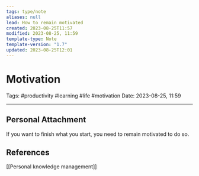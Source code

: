 ```yaml
---
tags: type/note
aliases: null
lead: How to remain motivated
created: 2023-08-25T11:57
modified: 2023-08-25, 11:59
template-type: Note
template-version: "1.7"
updated: 2023-08-25T12:01
---
```


# Motivation

Tags: #productivity #learning #life #motivation
Date: 2023-08-25, 11:59

---

## Personal Attachment

If you want to finish what you start, you need to remain motivated to do so.

## References

[[Personal knowledge management]]
